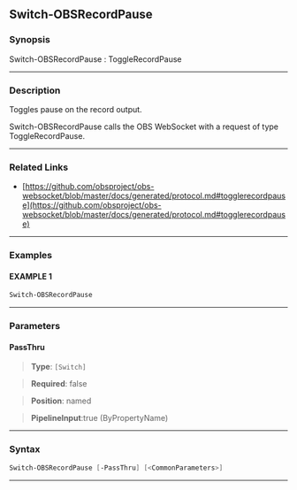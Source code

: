 Switch-OBSRecordPause
---------------------
### Synopsis
Switch-OBSRecordPause : ToggleRecordPause

---
### Description

Toggles pause on the record output.


Switch-OBSRecordPause calls the OBS WebSocket with a request of type ToggleRecordPause.

---
### Related Links
* [https://github.com/obsproject/obs-websocket/blob/master/docs/generated/protocol.md#togglerecordpause](https://github.com/obsproject/obs-websocket/blob/master/docs/generated/protocol.md#togglerecordpause)



---
### Examples
#### EXAMPLE 1
```PowerShell
Switch-OBSRecordPause
```

---
### Parameters
#### **PassThru**

> **Type**: ```[Switch]```

> **Required**: false

> **Position**: named

> **PipelineInput**:true (ByPropertyName)



---
### Syntax
```PowerShell
Switch-OBSRecordPause [-PassThru] [<CommonParameters>]
```
---
